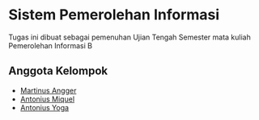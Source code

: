 # Sistem Pemerolehan Informasi

Tugas ini dibuat sebagai pemenuhan Ujian Tengah Semester mata kuliah Pemerolehan Informasi B


## Anggota Kelompok

- [Martinus Angger](https://github.com/anggerbudi)
- [Antonius Miquel](https://github.com/REDummy)
- [Antonius Yoga](https://github.com/temp)



